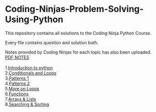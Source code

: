 <h1>Coding-Ninjas-Problem-Solving-Using-Python</h1>

This repository contains all solutions to the Coding Ninja Python Course.

Every file contains question and solution both.

Notes provided by Coding Ninjas for each topic has also been uploaded.
[PDF NOTES](https://github.com/abhinav69217/Problem-solving-using-Python-Programming/tree/main/Notes)<br>
<br>
1.[Introduction to python](https://github.com/abhinav69217/Problem-solving-using-Python-Programming/tree/main/Introduction%20to%20Python)<br>
2.[Conditionals and Loops](https://github.com/abhinav69217/Problem-solving-using-Python-Programming/tree/main/Conditionals%20And%20Loops)<br>
3.[Patterns 1](https://github.com/abhinav69217/Problem-solving-using-Python-Programming/tree/main/Patterns1)<br>
4.[Patterns 2](https://github.com/abhinav69217/Problem-solving-using-Python-Programming/tree/main/Patterns2)<br>
5.[More on Loops](https://github.com/abhinav69217/Problem-solving-using-Python-Programming-CodingNinjas/tree/main/More%20on%20Loops)<br>
6.[Functions](https://github.com/abhinav69217/Problem-solving-using-Python-Programming-CodingNinjas/tree/main/Functions)<br>
7.[Arrays & Lists](https://github.com/abhinav69217/Problem-solving-using-Python-Programming-CodingNinjas/tree/main/Arrays%20and%20Lists)<br>
8.[Searching & Sorting](https://github.com/abhinav69217/Problem-solving-using-Python-Programming-CodingNinjas/tree/main/Searching%20%26%20Sorting)<br>
